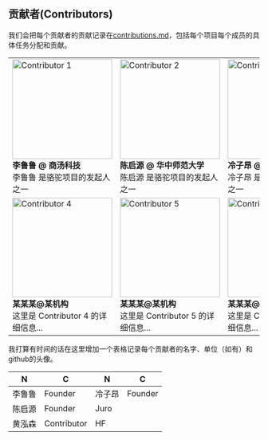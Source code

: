 ## 贡献者(Contributors)

我们会把每个贡献者的贡献记录在[contributions.md](https://github.com/LC1332/Luotuo-Chinese-LLM/blob/main/data/contributions.md)，包括每个项目每个成员的具体任务分配和贡献。


<table>
  <tr>
    <td>
      <img src="https://avatars.githubusercontent.com/u/5266090?v=4" alt="Contributor 1" height="200">
      <br>
      <b> 李鲁鲁 @ 商汤科技 </b>
      <br>
      李鲁鲁 是骆驼项目的发起人之一
    </td>
    <td>
      <img src="https://avatars.githubusercontent.com/u/5266090?v=4" alt="Contributor 2" height="200">
      <br>
      <b>陈启源 @ 华中师范大学</b>
      <br>
      陈启源 是骆驼项目的发起人之一
    </td>
    <td>
      <img src="https://avatars.githubusercontent.com/u/5266090?v=4" alt="Contributor 3" height="200">
      <br>
      <b>冷子昂 @ 商汤科技 </b>
      <br>
      冷子昂 是骆驼项目的发起人之一
    </td>
  </tr>
  <tr>
    <td>
      <img src="https://avatars.githubusercontent.com/u/5266090?v=4" alt="Contributor 4" height="200">
      <br>
      <b>某某某@某机构</b>
      <br>
      这里是 Contributor 4 的详细信息...
    </td>
    <td>
      <img src="https://avatars.githubusercontent.com/u/5266090?v=4" alt="Contributor 5" height="200">
      <br>
      <b>某某某@某机构</b>
      <br>
      这里是 Contributor 5 的详细信息...
    </td>
    <td>
      <img src="https://avatars.githubusercontent.com/u/5266090?v=4" alt="Contributor 6" height="200">
      <br>
      <b>某某某@某机构</b>
      <br>
      这里是 Contributor 6 的详细信息...
    </td>
  </tr>
</table>



我打算有时间的话在这里增加一个表格记录每个贡献者的名字、单位（如有）和github的头像。

| N     | C     | N | C |
| --- | --- | --- | --- |
| 李鲁鲁 | Founder | 冷子昂 | Founder |
| 陈启源 | Founder | Juro | |
| 黄泓森 | Contributor | HF | |



